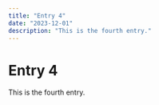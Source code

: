 ```yaml
---
title: "Entry 4"
date: "2023-12-01"
description: "This is the fourth entry."
---
```


# Entry 4

This is the fourth entry.
